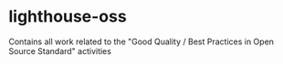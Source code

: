 # lighthouse-oss
Contains all work related to the "Good Quality / Best Practices in Open Source Standard" activities
